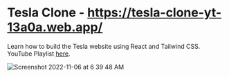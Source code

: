 # Tesla Clone - https://tesla-clone-yt-13a0a.web.app/

Learn how to build the Tesla website using React and Tailwind CSS. YouTube Playlist [here](https://www.youtube.com/playlist?list=PL5ZlXxM-0LTEVCWlYYqIjPoFuq1a7bbVA).

![Screenshot 2022-11-06 at 6 39 48 AM](https://user-images.githubusercontent.com/4500215/200174106-e5b68eb5-b200-4397-b657-07badd79632f.png)
